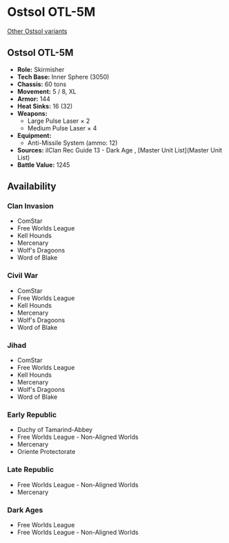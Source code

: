 # Ostsol OTL-5M 

[Other Ostsol variants](../ostsol.md) 

## Ostsol OTL-5M 

- **Role:** Skirmisher 
- **Tech Base:** Inner Sphere (3050) 
- **Chassis:** 60 tons 
- **Movement:** 5 / 8, XL 
- **Armor:** 144 
- **Heat Sinks:** 16 (32) 
- **Weapons:** 
  - Large Pulse Laser × 2 
  - Medium Pulse Laser × 4 
- **Equipment:** 
  - Anti-Missile System (ammo: 12) 
- **Sources:** ilClan Rec Guide 13 - Dark Age , [Master Unit List](Master Unit List) 
- **Battle Value:** 1245 

## Availability 

### Clan Invasion 

- ComStar 
- Free Worlds League 
- Kell Hounds 
- Mercenary 
- Wolf's Dragoons 
- Word of Blake 

### Civil War 

- ComStar 
- Free Worlds League 
- Kell Hounds 
- Mercenary 
- Wolf's Dragoons 
- Word of Blake 

### Jihad 

- ComStar 
- Free Worlds League 
- Kell Hounds 
- Mercenary 
- Wolf's Dragoons 
- Word of Blake 

### Early Republic 

- Duchy of Tamarind-Abbey 
- Free Worlds League - Non-Aligned Worlds 
- Mercenary 
- Oriente Protectorate 

### Late Republic 

- Free Worlds League - Non-Aligned Worlds 
- Mercenary 

### Dark Ages 

- Free Worlds League 
- Free Worlds League - Non-Aligned Worlds 

